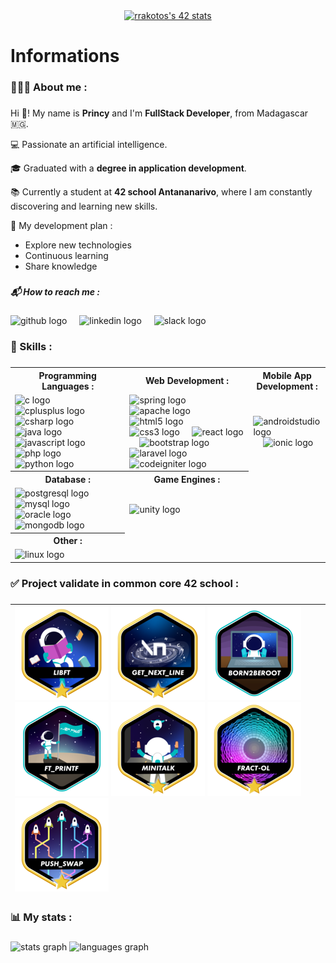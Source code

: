 <div align="center">  
  <a href="https://github.com/oakoudad/badge42"><img src="https://badge.mediaplus.ma/greenbinary/rrakotos?1337Badge=off&UM6P=off" alt="rrakotos's 42 stats" /></a>
</div>

###

<h1 align="left">Informations</h1>

###

<h3 align="left">​🧑🏻‍💻​ About me :</h3>

###

Hi ​👋​! My name is **Princy** and I'm **FullStack Developer**, from Madagascar ​​🇲🇬​.

​​💻 ​Passionate an artificial intelligence.

​​🎓​ Graduated with a **degree in application development**.

​​​📚​ Currently a student at **42 school Antananarivo**, where I am constantly discovering and learning new skills.

​🌱​ My development plan :
 - Explore new technologies
- Continuous learning
- Share knowledge

###

<h5 align="left">📬 How to reach me :</h5>

###

<div align="left">
  <img src="https://skillicons.dev/icons?i=github" height="40" alt="github logo"  />
  <img width="12" />
  <img src="https://cdn.jsdelivr.net/gh/devicons/devicon/icons/linkedin/linkedin-original.svg" height="40" alt="linkedin logo"  />
  <img width="12" />
  <img src="https://cdn.jsdelivr.net/gh/devicons/devicon/icons/slack/slack-original.svg" height="40" alt="slack logo"  />
</div>

###

<h3 align="left">​​​🎯​​ Skills :</h3>

###

<table  >
      <tr>
          <th>Programming Languages :</th>
          <th>Web Development :</th>
          <th>Mobile App Development :</th>
      </tr>
      <tr>
          <td>
              <img src="https://cdn.jsdelivr.net/gh/devicons/devicon/icons/c/c-original.svg" height="40" alt="c logo"  />
              <img width="12" />
              <img src="https://cdn.jsdelivr.net/gh/devicons/devicon/icons/cplusplus/cplusplus-original.svg" height="40" alt="cplusplus logo"  />
              <img width="12" />
              <img src="https://cdn.jsdelivr.net/gh/devicons/devicon/icons/csharp/csharp-original.svg" height="40" alt="csharp logo"  />
              <img width="12" />
              <img src="https://cdn.jsdelivr.net/gh/devicons/devicon/icons/java/java-original.svg" height="40" alt="java logo"  />
              <img width="12" />
              <img src="https://cdn.jsdelivr.net/gh/devicons/devicon/icons/javascript/javascript-original.svg" height="40" alt="javascript logo"  />
              <img width="12" />
              <img src="https://cdn.jsdelivr.net/gh/devicons/devicon/icons/php/php-original.svg" height="40" alt="php logo"  />
              <img width="12" />
              <img src="https://cdn.jsdelivr.net/gh/devicons/devicon/icons/python/python-original.svg" height="40" alt="python logo"  />
          </td>
          <td>
              <img src="https://cdn.jsdelivr.net/gh/devicons/devicon/icons/spring/spring-original.svg" height="40" alt="spring logo"  />
              <img width="12" />
              <img src="https://cdn.jsdelivr.net/gh/devicons/devicon/icons/apache/apache-original.svg" height="40" alt="apache logo"  />
              <img src="https://cdn.jsdelivr.net/gh/devicons/devicon/icons/html5/html5-original.svg" height="40" alt="html5 logo"  />
              <img width="12" />
              <img src="https://cdn.jsdelivr.net/gh/devicons/devicon/icons/css3/css3-original.svg" height="40" alt="css3 logo"  />
              <img width="12" />
              <img src="https://cdn.jsdelivr.net/gh/devicons/devicon/icons/react/react-original.svg" height="40" alt="react logo"  />
              <img width="12" />
              <img src="https://cdn.jsdelivr.net/gh/devicons/devicon/icons/bootstrap/bootstrap-original.svg" height="40" alt="bootstrap logo"  />
               <img src="https://cdn.jsdelivr.net/gh/devicons/devicon/icons/laravel/laravel-original.svg" height="40" alt="laravel logo"  />
              <img width="12" />
              <img src="https://cdn.jsdelivr.net/gh/devicons/devicon/icons/codeigniter/codeigniter-plain.svg" height="40" alt="codeigniter logo"  />
          </td>
          <td>
              <img src="https://cdn.jsdelivr.net/gh/devicons/devicon/icons/androidstudio/androidstudio-original.svg" height="40" alt="androidstudio logo"  />
              <img width="12" />
              <img src="https://cdn.simpleicons.org/ionic/3880FF" height="40" alt="ionic logo"  />
          </td>
      </tr>
      <tr>
          <th>Database :</th>
          <th>Game Engines :</th>
      </tr>
      <tr>
          <td>
              <img src="https://cdn.jsdelivr.net/gh/devicons/devicon/icons/postgresql/postgresql-original.svg" height="40" alt="postgresql logo"  />
              <img width="12" />
              <img src="https://cdn.jsdelivr.net/gh/devicons/devicon/icons/mysql/mysql-original.svg" height="40" alt="mysql logo"  />
              <img width="12" />
              <img src="https://cdn.jsdelivr.net/gh/devicons/devicon/icons/oracle/oracle-original.svg" height="40" alt="oracle logo"  />
              <img width="12" />
              <img src="https://cdn.jsdelivr.net/gh/devicons/devicon/icons/mongodb/mongodb-original.svg" height="40" alt="mongodb logo"  />
          </td>
          <td>
              <img src="https://cdn.simpleicons.org/unity/FFFFFF" height="40" alt="unity logo"  />
          </td>
      </tr>
      <tr>
          <th>Other :</th>
      </tr>
      <tr>
          <td>
              <img src="https://cdn.jsdelivr.net/gh/devicons/devicon/icons/linux/linux-original.svg" height="40" alt="linux logo"  />
          </td>
      </tr>
  </table>


###

<h3 align="left">✅​ Project validate in common core 42 school :</h3>

###


| ![libft-bonus](./badges/libftm.png) ![get_next_line-bonus](./badges/get_next_linem.png) ![born2beroot](./badges/born2beroote.png) ![ft_printf](./badges/ft_printfe.png)  ![minitalk-bonus](./badges/minitalkm.png) ![fractol-bonus](./badges/fract-olm.png) ![push_swap-bonus](./badges/push_swapm.png)  |
| :------------  |
###

<h3 align="left">📊​ My stats :</h3>

###

<div align="left">
  <img src="https://github-readme-stats.vercel.app/api?username=PrincyRaks&hide_title=false&hide_rank=false&show_icons=true&include_all_commits=true&count_private=true&disable_animations=false&theme=algolia&locale=en&hide_border=false&order=1" height="170" alt="stats graph"  />
  <img src="https://github-readme-stats.vercel.app/api/top-langs?username=PrincyRaks&locale=en&hide_title=false&layout=compact&card_width=320&langs_count=5&theme=algolia&hide_border=false&order=2" height="170" alt="languages graph"  />
</div>
